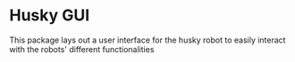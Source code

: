 # Husky GUI

This package lays out a user interface for the husky robot to easily interact with the robots' different functionalities
